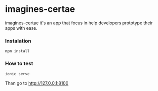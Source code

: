 ﻿# imagines-certae

imagines-certae it's an app that focus in help developers prototype their apps with ease.


### Instalation

```shell
npm install
```

### How to test

```shell
ionic serve
```

Than go to http://127.0.0.1:8100
